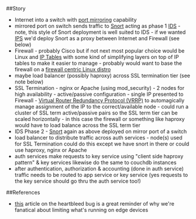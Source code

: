 ##Story
* Internet into a switch with [port mirroring](http://en.wikipedia.org/wiki/Port_mirroring) capability
* mirrored port on switch sends traffic to [Snort](http://www.snort.org/) acting as phase 1 [IDS](http://en.wikipedia.org/wiki/Intrusion_detection_system) - note, this style of Snort deployment is well suited to IDS - if we wanted [IPS](http://en.wikipedia.org/wiki/Intrusion_prevention_system) we'd deploy Snort as a proxy between Internet and Firewall (see below)
* Firewall - probably Cisco but if not next most popular choice would be
Linux and [IP Tables](http://en.wikipedia.org/wiki/Iptables) with some kind
of simplifying layers on top of IP tables to make it easier to manage - probably
would want to base the firewall on a [firewall centric Linux distro](http://en.wikipedia.org/wiki/List_of_router_and_firewall_distributions)
* maybe load balancer (possibly haproxy) across SSL termination tier (see note below)
* SSL Termination - nginx or Apache (using mod_security) - 2 nodes for high availability - active/passive configuration - single IP presented to Firewall - [Virtual Router Redundancy Protocol (VRRP)](http://en.wikipedia.org/wiki/Virtual_Router_Redundancy_Protocol) to automagically manage assignment of the IP to the correct/available node - could run a cluster of SSL term active/passive pairs so the SSL term tier can be scaled horizontally - in this case the firewall or something like haproxy would have to load balance across the SSL term tier
* IDS Phase 2 - [Snort](http://www.snort.org/) again as above deployed on mirror port of a switch
* load balancer to distribute traffic across auth services - node(s) used for SSL Termination could do this except we have snort in there or could use haproxy, nginx or Apache
* auth services make requests to key service using "client side haproxy pattern" & key services likewise do the same to couchdb instances
* after authentication, authorization & accounting (done in auth service) traffic needs to be routed to app service or key service (yes requests to the key service should go thru the auth service too!)

##References
* [this](http://threatpost.com/seriousness-of-openssl-heartbleed-bug-sets-in/105309) article on the heartbleed bug is a great reminder of why we're fanatical about limiting what's running on edge devices

